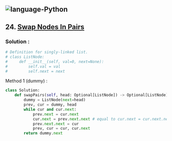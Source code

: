 ![language-Python](https://img.shields.io/badge/%20-Python-ffd43b?style=for-the-badge&logo=PYTHON)
---

## 24. [Swap Nodes In Pairs](https://leetcode.com/problems/maximum-number-of-fish-in-a-grid)

### Solution :

```python
# Definition for singly-linked list.
# class ListNode:
#     def __init__(self, val=0, next=None):
#         self.val = val
#         self.next = next
```

Method 1 (dummy) :
```python
class Solution:
    def swapPairs(self, head: Optional[ListNode]) -> Optional[ListNode]:
        dummy = ListNode(next=head)
        prev, cur = dummy, head
        while cur and cur.next:
            prev.next = cur.next
            cur.next = prev.next.next # equal to cur.next = cur.next.next
            prev.next.next = cur
            prev, cur = cur, cur.next
        return dummy.next
```
